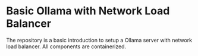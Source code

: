# Basic Ollama with Network Load Balancer
The repository is a basic introduction to setup a Ollama server with network load balancer. All components are containerized.
